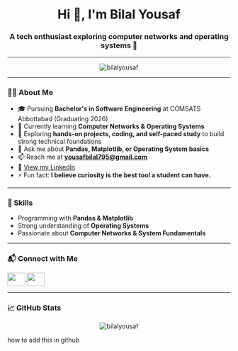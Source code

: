 <h1 align="center">Hi 👋, I'm Bilal Yousaf</h1>
<h3 align="center">A tech enthusiast exploring computer networks and operating systems 🚀</h3>

---

<p align="center">
  <img src="https://komarev.com/ghpvc/?username=bilalyousaf&label=Profile%20views&color=0e75b6&style=flat" alt="bilalyousaf" />
</p>

---

### 👨‍💻 About Me

- 🎓 Pursuing **Bachelor's in Software Engineering** at COMSATS Abbottabad (Graduating 2026)  
- 🌱 Currently learning **Computer Networks & Operating Systems**  
- 🔭 Exploring **hands-on projects, coding, and self-paced study** to build strong technical foundations  
- 💬 Ask me about **Pandas, Matplotlib, or Operating System basics**  
- 📫 Reach me at **yousafbilal795@gmail.com**  
- 📄 [View my LinkedIn](https://www.linkedin.com/in/bilal-yousaf-b7200b377)  
- ⚡ Fun fact: **I believe curiosity is the best tool a student can have.**  

---

### 🧠 Skills

- Programming with **Pandas & Matplotlib**  
- Strong understanding of **Operating Systems**  
- Passionate about **Computer Networks & System Fundamentals**  

---

### 📬 Connect with Me

<p align="left">
  <a href="https://linkedin.com/in/bilal-yousaf-b7200b377" target="blank">
    <img align="center" src="https://raw.githubusercontent.com/rahuldkjain/github-profile-readme-generator/master/src/images/icons/Social/linked-in-alt.svg" height="30" width="40" />
  </a>
  <a href="mailto:yousafbilal795@gmail.com" target="blank">
    <img align="center" src="https://cdn-icons-png.flaticon.com/512/732/732200.png" height="30" width="40" />
  </a>
</p>

---

### 📈 GitHub Stats

<p align="center">
  <img src="https://github-readme-streak-stats.herokuapp.com/?user=bilalyousaf&" alt="bilalyousaf" />
</p> how to add this in github 
